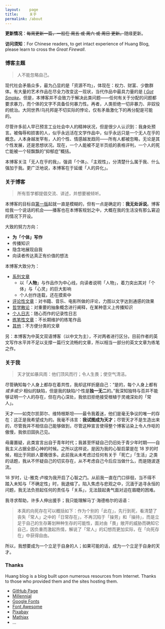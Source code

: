 ```yaml
---
layout:    page
title:     关于
permalink: /about
---
```


**更新情况**：<s>每周更新一篇，一般在 周五 或 周六 或 周日 更新。</s>随缘更新。

**访问须知**：For Chinese readers, to get intact experience of Huang Blog, please learn to cross the *Great Firewall*.

### 博客主题

> 人不能忽略自己。

现代社会矛盾众多，最为凸显的是「资源不均」，体现在：权力、财富、少数群体。有大量的艺术作品在尽全力改变这一现状，当代作品中最具力量的是 *[I Got Smoke](https://www.bilibili.com/video/BV1UW4y1N79w)*。但是，本博客并不会致力于解决此类问题——任何有关于分配的问题都要求暴力，而个体的文字不具备任何暴力性。再者，人类拒绝一切非暴力、非奴役的统治。大同世界/乌托邦是不切实际的悖论，仅有矛盾激化下的再分配是可能的。

尽管许多前人早已预言工业社会中人的精神状况，但是很少人认识到：我身处预言。被侮辱和损害的人，似乎永远活在文学作品中，似乎永远只是一个无人在乎的概念。人本身越发罕有，人的个性、情感越发趋同——所有人都被忽略，无论是其个性发展，还是思想状况。现在，一个人能被不足半页纸的表格评判，一个人的死亡能被一个轻飘飘的“抑郁症”概括。

本博客关注「无人在乎的我」，强调「个体」、「主观性」，分清楚什么属于我、什么强加于我。更广泛地说，本博客在于延缓「人的异化」。

### 关于博客

> 所有哲学都提倡交流、讲述，并想要被倾听。

本博客的目标自[第一版](https://xn--29s704loyd.com/old)起就一直是模糊的，但有一点是确定的：**我无处诉说**。博客给我一个说话的机会——播客也在本博客规划之中，大概在我的生活没有那么窘迫的情况下开设。

大致的努力方向：

- **为「个体」写作**
- 传播知识
- 隐含地展现自我
- 向读者传达真正有价值的想法

本博客大致分为：

* [系列文章](./series)
  * 以「**人物**」与作品作为中心线，向读者说明「人物」，着力突出其对「个体」与「心灵」的巨大影响
  * 个人创作连载，还在摸索中
* [评论性文章](./review)：对书籍、音乐、电影所做的评论，力图以文字达到通感的效果
* [哲学散论](./essay)：对重要的抽象概念进行阐释，在某种意义上传播知识
* [个人日志](./diary)：随心而作的记录性日志
* [练笔性文章](./draft)：不长期维护的练笔作品
* [其他](./other)：不方便分类的文章

另：本博客为中英文双语博客（以中文为主），不对两者进行区分。目前作者的英文写作水平并不足以支撑一篇行文流畅的文章，所以相当一部分的英文文章为练笔之作。

### 关于我

> 天才犹如暴风雨：他们顶风而行；令人生畏；使空气清洁。

尽管确知每个人身上都存在着共性，我却这样折磨自己：“是的，每个人身上都有*或多或少* 相似的缺陷，但是我的缺陷/个性是**独一无二**的。”我深知独特与否并不能够证明一个人的存在，但在内心深处，我依旧拒绝接受根植于灵魂深处的「常人」。

天才——如克尔凯郭尔、维特根斯坦——最令我着迷，他们是毫无争议的唯一的存在：这正是我希望成为的。我毫不讳言：**我试图成为天才**；尽管天才不是生造出来的，尽管我并不相信自己能够做到，尽管这种宣言使得整个博客沾染上令人作呕的傲慢，我依旧固执己见。

毋庸置疑，此类宣言出自于青年时代；我甚至怀疑自己仍旧处于青少年时期——自我主义占据全部心神的时候。之所以这样说，是因为我的心智启蒙是在 18 岁的时候，相比于同龄人要晚很多。此前我从未考虑过任何有关于「死亡」「生活」之类的话题，我从不怀疑自己的切实存在，从不考虑自己今后应当做什么，而是随波逐流。

18 岁时，让-雅克·卢梭为我开启了心智之门。从前我一直在门口徘徊，当不得不踏入未知与「不确定性」时，我退缩了。陷入焦虑与悲观之中，沉湎于追寻永恒的问题，我无法负担起任何的责任与「关系」，无法鼓起勇气面对迫在眉睫的困难。

我寻求帮助，许多人伸出援手；我只能理解马丁·海德格尔的话语：

> 本真的向死存在可以概括如下：作为个别的「此在」，先行到死，看清楚了丧失「常人」之中的「日常存在」，不再沉陷于「操劳」和「操持」，而是立足于自己的生存筹划种种生存的可能性，面对由「畏」敞开的威胁而确知它自己，因负重而激起热情，解说了「常人」的幻想而更加实际，在「向死存在」中获得自由。

所以，我想要成为一个立足于自身的人；如果可能的话，成为一个立足于自身的天才。

### Thanks

Huang blog is a blog built upon numerous resources from Internet. Thanks to those who provided them and the sites hosting them.

* [GitHub Page](https://pages.github.com/)
* [Millennial](https://github.com/LeNPaul/Millennial/)
* [Google Fonts](https://fonts.google.com/)
* [Font Awesome](https://fontawesome.com/)
* [Pixabay](https://pixabay.com/)
* [Mathjax](https://www.mathjax.org/)
* …

